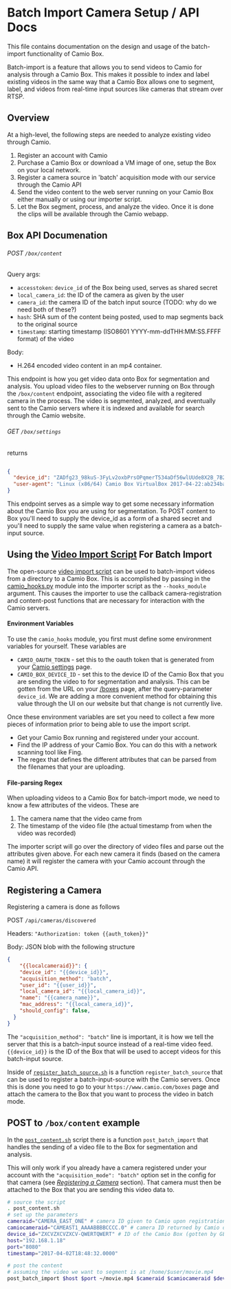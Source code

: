 Batch Import Camera Setup / API Docs
===============================

This file contains documentation on the design and usage of the batch-import functionality of Camio Box.

Batch-import is a feature that allows you to send videos to Camio for analysis through a Camio Box. This makes it possible
to index and label existing videos in the same way that a Camio Box allows one to segment, label, and videos from real-time 
input sources like cameras that stream over RTSP.

## Overview

At a high-level, the following steps are needed to analyze existing video through Camio.

1. Register an account with Camio
2. Purchase a Camio Box or download a VM image of one, setup the Box on your local network.
3. Register a camera source in 'batch' acquisition mode with our service through the Camio API
4. Send the video content to the web server running on your Camio Box either manually or using our importer script.
5. Let the Box segment, process, and analyze the video. Once it is done the clips will be available through the Camio webapp.


## Box API Documenation


###### POST `/box/content`


Query args:

- `accesstoken`: `device_id` of the Box being used, serves as shared secret
- `local_camera_id`: the ID of the camera as given by the user
- `camera_id`: the camera ID of the batch input source (TODO: why do we need both of these?)
- `hash`: SHA sum of the content being posted, used to map segments back to the original source
- `timestamp`: starting timestamp (ISO8601 YYYY-mm-ddTHH:MM:SS.FFFF format) of the video

Body:

- H.264 encoded video content in an mp4 container.

This endpoint is how you get video data onto Box for segmentation and analysis. You upload video files to the webserver running on Box through the
`/box/content` endpoint, associating the video file with a regitered camera in the process. The video is segmented, analyzed, and eventually sent to the Camio
servers where it is indexed and available for search through the Camio website.


###### GET `/box/settings`

returns 

```json

{
  "device_id": "ZADfg23_98kuS-3FyLv2oxbPrsOPqmerT534aDf56wlUUde8X2B_7B2hBv3-t56bk-sRoBVgaonxCMpi4CAmLkvmT0fz",
  "user-agent": "Linux (x86/64) Camio Box VirtualBox 2017-04-22:ab234badsfb293nas9db9f7231arereds",
}
```

This endpoint serves as a simple way to get some necessary information about the Camio Box you are using for segmentation.
To POST content to Box you'll need to supply the device\_id as a form of a shared secret and you'll need to supply the same value
when registering a camera as a batch-input source.

## Using the [Video Import Script](https://github.com/tnc-ca-geo/video-importer) For Batch Import

The open-source [video import script](https://github.com/tnc-ca-geo/video-importer) can be used to batch-import videos from a directory
to a Camio Box. This is accomplished by passing in the [camio_hooks.py](batch_import/camio_hooks.py) module into the importer script as
the `--hooks_module` argument. This causes the importer to use the callback camera-registration and content-post functions that are necessary
for interaction with the Camio servers.

#### Environment Variables

To use the `camio_hooks` module, you first must define some environment variables for yourself. These variables are

 - `CAMIO_OAUTH_TOKEN` - set this to the oauth token that is generated from your [Camio settings](https://www.camio.com/settings/integrations) page.
 - `CAMIO_BOX_DEVICE_ID` - set this to the device ID of the Camio Box that you are sending the video to for segmentation and analysis. This can be gotten from the URL 
   on your [/boxes](https://www.camio.com/boxes) page, after the query-parameter `device_id`. We are adding a more convenient method for obtaining this value through
   the UI on our website but that change is not currently live.

Once these environment variables are set you need to collect a few more pieces of information prior to being able to use the import script.
 
 - Get your Camio Box running and registered under your account.
 - Find the IP address of your Camio Box. You can do this with a network scanning tool like Fing.
 - The regex that defines the different attributes that can be parsed from the filenames that your are uploading.

#### File-parsing Regex

When uploading videos to a Camio Box for batch-import mode, we need to know a few attributes of the videos. These are

1. The camera name that the video came from
2. The timestamp of the video file (the actual timestamp from when the video was recorded)

The importer script will go over the directory of video files and parse out the attributes given above. For each new camera it finds (based on the camera name) 
it will register the camera with your Camio account through the Camio API. 

## Registering a Camera

Registering a camera is done as follows

POST `/api/cameras/discovered`

Headers: `"Authorization: token {{auth_token}}"`

Body: JSON blob with the following structure

```json
{
    "{{localcameraid}}": {
    "device_id": "{{device_id}}",
    "acquisition_method": "batch",
    "user_id": "{{user_id}}",
    "local_camera_id": "{{local_camera_id}}",
    "name": "{{camera_name}}",
    "mac_address": "{{local_camera_id}}",
    "should_config": false,
  }
}  
```

The `"acquisition_method": "batch"` line is important, it is how we tell the server that this is a batch-input
source instead of a real-time video feed. `{{device_id}}` is the ID of the Box that will be used to accept videos
for this batch-input source. 


Inside of [`register_batch_source.sh`](batch-import/register_batch_source.sh) is a function `register_batch_source` that can be used to register 
a batch-input-source with the Camio servers. Once this is done you need to go to your 
`https://www.camio.com/boxes` page and attach the camera to the Box that you want to process 
the video in batch mode.


## POST to `/box/content` example

In the [`post_content.sh`](batch-import/post-content.sh) script there is a function `post_batch_import` that handles the sending
of a video file to the Box for segmentation and analysis.

This will only work if you already have a camera registered under your account with the `"acquisition_mode": "batch"` option 
set in the config for that camera (see [*Registering a Camera*](#registering-a-camera) section). That camera must then be attached to the
Box that you are sending this video data to.

```bash
# source the script
. post_content.sh 
# set up the parameters
cameraid="CAMERA_EAST_ONE" # camera ID given to Camio upon registration
camiocameraid="CAMEAST1_AAAABBBBCCCC.0" # camera ID returned by Camio during registration 
device_id="ZXCVZXCVZXCV-QWERTQWERT" # ID of the Camio Box (gotten by GET /box/settings)
host="192.168.1.18"
port="8080"
timestamp="2017-04-02T18:48:32.0000"

# post the content
# assuming the video we want to segment is at /home/$user/movie.mp4
post_batch_import $host $port ~/movie.mp4 $cameraid $camiocameraid $device_id $timestamp
```

